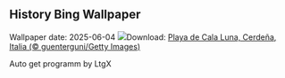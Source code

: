 ## History Bing Wallpaper
Wallpaper date: 2025-06-04
![](https://www.bing.com/th?id=OHR.CalaLuna_ES-ES6894495288_UHD.jpg&w=1000)Download: [Playa de Cala Luna, Cerdeña, Italia (© guenterguni/Getty Images)](https://www.bing.com/th?id=OHR.CalaLuna_ES-ES6894495288_UHD.jpg)

Auto get programm by LtgX
